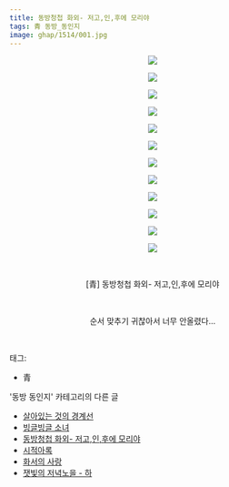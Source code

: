 ```yaml
---
title: 동방청첩 화외- 저고,인,후에 모리야
tags: 青 동방_동인지
image: ghap/1514/001.jpg
---
```

<div class="article">
<p style="text-align: center; clear: none; float: none;"><img src="{{ site.nasurl }}/ghap/1514/001.jpg"/></p>
<p style="text-align: center; clear: none; float: none;"><img src="{{ site.nasurl }}/ghap/1514/002.jpg"/></p>
<p style="text-align: center; clear: none; float: none;"><img src="{{ site.nasurl }}/ghap/1514/003.jpg"/></p>
<p style="text-align: center; clear: none; float: none;"><img src="{{ site.nasurl }}/ghap/1514/004.jpg"/></p>
<p style="text-align: center; clear: none; float: none;"><img src="{{ site.nasurl }}/ghap/1514/005.jpg"/></p>
<p style="text-align: center; clear: none; float: none;"><img src="{{ site.nasurl }}/ghap/1514/006.jpg"/></p>
<p style="text-align: center; clear: none; float: none;"><img src="{{ site.nasurl }}/ghap/1514/007.jpg"/></p>
<p style="text-align: center; clear: none; float: none;"><img src="{{ site.nasurl }}/ghap/1514/008.jpg"/></p>
<p style="text-align: center; clear: none; float: none;"><img src="{{ site.nasurl }}/ghap/1514/009.jpg"/></p>
<p style="text-align: center; clear: none; float: none;"><img src="{{ site.nasurl }}/ghap/1514/010.jpg"/></p>
<p style="text-align: center; clear: none; float: none;"><img src="{{ site.nasurl }}/ghap/1514/011.jpg"/></p>
<p style="text-align: center; clear: none; float: none;"><img src="{{ site.nasurl }}/ghap/1514/012.jpg"/></p>
<p style="text-align: center; clear: none; float: none;"><br/></p>
<p style="text-align: center; clear: none; float: none;">[青] 동방청첩 화외- 저고,인,후에 모리야</p>
<p style="text-align: center; clear: none; float: none;"><br/></p>
<p style="text-align: center; clear: none; float: none;">순서 맞추기 귀찮아서 너무 안올렸다...</p>
<p><br/></p>
</div><div class="tagTrail">
<p>태그: </p>
<ul>
<li>青</li>
</ul>
</div><div class="another">
<p>'동방 동인지' 카테고리의 다른 글</p>
<ul>
<li><a href="/2016-08-12-ghap_1516">살아있는 것의 경계선</a></li>
<li><a href="/2016-08-12-ghap_1515">빙글빙글 소녀</a></li>
<li><a href="/2016-08-12-ghap_1514">동방청첩 화외- 저고,인,후에 모리야</a></li>
<li><a href="/2016-08-12-ghap_1513">시적아록</a></li>
<li><a href="/2016-08-12-ghap_1512">화서의 사랑</a></li>
<li><a href="/2016-08-12-ghap_1511">잿빛의 저녁노을 - 하</a></li>
</ul>
</div><div class="cb_module cb_fluid">
<div class="cb_wrt cb_profile">
</div><!-- commentList close -->
</div>